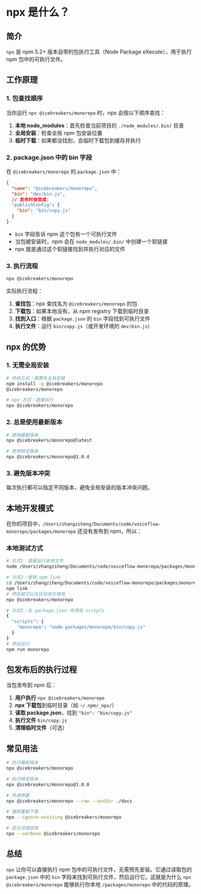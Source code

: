 # npx 是什么？

## 简介

`npx` 是 npm 5.2+ 版本自带的包执行工具（Node Package eXecute），用于执行 npm 包中的可执行文件。

## 工作原理

### 1. 包查找顺序

当你运行 `npx @icebreakers/monorepo` 时，npx 会按以下顺序查找：

1. **本地 node_modules**：首先检查当前项目的 `./node_modules/.bin/` 目录
2. **全局安装**：检查全局 npm 包安装位置
3. **临时下载**：如果都没找到，会临时下载包到缓存并执行

### 2. package.json 中的 bin 字段

在 `@icebreakers/monorepo` 的 `package.json` 中：

```json
{
  "name": "@icebreakers/monorepo",
  "bin": "dev/bin.js",
  // 发布时会变成:
  "publishConfig": {
    "bin": "bin/copy.js"
  }
}
```

- `bin` 字段告诉 npm 这个包有一个可执行文件
- 当包被安装时，npm 会在 `node_modules/.bin/` 中创建一个软链接
- npx 就是通过这个软链接找到并执行对应的文件

### 3. 执行流程

```bash
npx @icebreakers/monorepo
```

实际执行流程：

1. **查找包**：npx 查找名为 `@icebreakers/monorepo` 的包
2. **下载包**：如果本地没有，从 npm registry 下载到临时目录
3. **找到入口**：根据 `package.json` 的 `bin` 字段找到可执行文件
4. **执行文件**：运行 `bin/copy.js`（或开发环境的 `dev/bin.js`）

## npx 的优势

### 1. 无需全局安装

```bash
# 传统方式：需要先全局安装
npm install -g @icebreakers/monorepo
@icebreakers/monorepo

# npx 方式：直接执行
npx @icebreakers/monorepo
```

### 2. 总是使用最新版本

```bash
# 使用最新版本
npx @icebreakers/monorepo@latest

# 使用特定版本
npx @icebreakers/monorepo@1.0.4
```

### 3. 避免版本冲突

每次执行都可以指定不同版本，避免全局安装的版本冲突问题。

## 本地开发模式

在你的项目中，`/Users/zhangziheng/Documents/code/voiceflow-monorepo/packages/monorepo` 还没有发布到 npm，所以：

### 本地测试方式

```bash
# 方式1：直接运行本地文件
node /Users/zhangziheng/Documents/code/voiceflow-monorepo/packages/monorepo/bin/copy.js

# 方式2：使用 npm link
cd /Users/zhangziheng/Documents/code/voiceflow-monorepo/packages/monorepo
npm link
# 然后就可以在任何地方使用
npx @icebreakers/monorepo

# 方式3：在 package.json 中添加 scripts
{
  "scripts": {
    "monorepo": "node packages/monorepo/bin/copy.js"
  }
}
# 然后运行
npm run monorepo
```

## 包发布后的执行过程

当包发布到 npm 后：

1. **用户执行** `npx @icebreakers/monorepo`
2. **npx 下载包**到临时目录（如 `~/.npm/_npx/`）
3. **读取 package.json**，找到 `"bin": "bin/copy.js"`
4. **执行文件** `bin/copy.js`
5. **清理临时文件**（可选）

## 常见用法

```bash
# 执行最新版本
npx @icebreakers/monorepo

# 执行特定版本
npx @icebreakers/monorepo@1.0.0

# 传递参数
npx @icebreakers/monorepo --raw --outDir ./docs

# 强制重新下载
npx --ignore-existing @icebreakers/monorepo

# 显示详细信息
npx --verbose @icebreakers/monorepo
```

## 总结

`npx` 让你可以直接执行 npm 包中的可执行文件，无需预先安装。它通过读取包的 `package.json` 中的 `bin` 字段来找到可执行文件，然后运行它。这就是为什么 `npx @icebreakers/monorepo` 能够执行你本地 `/packages/monorepo` 中的代码的原理。